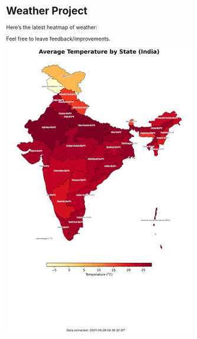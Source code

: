 # Weather Project

Here’s the latest heatmap of weather:

Feel free to leave feedback/improvements.

![India Heatmap](docs/assets/india_heatmap.png?v=D86C93)
